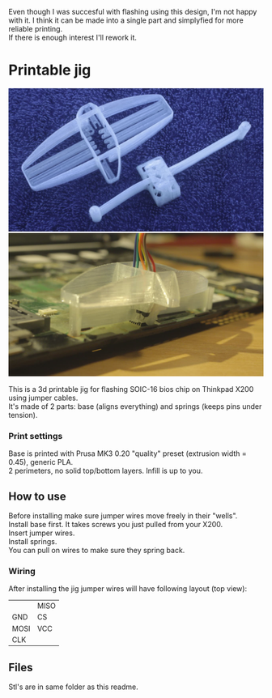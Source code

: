 Even though I was succesful with flashing using this design, I'm not happy with it. I think it can be made into a single part and simplyfied for more reliable printing. \
If there is enough interest I'll rework it.

# Printable jig
![1](/pictures/3.jpg)
![1](/pictures/1.jpg)

This is a 3d printable jig for flashing SOIC-16 bios chip on Thinkpad X200 using jumper cables.\
It's made of 2 parts: base (aligns everything) and springs (keeps pins under tension).

### Print settings
Base is printed with Prusa MK3 0.20 "quality" preset (extrusion width = 0.45), generic PLA.\
2 perimeters, no solid top/bottom layers. Infill is up to you.

## How to use
Before installing make sure jumper wires move freely in their "wells".\
Install base first. It takes screws you just pulled from your X200.\
Insert jumper wires.\
Install springs.\
You can pull on wires to make sure they spring back.

### Wiring
After installing the jig jumper wires will have following layout (top view):

|      |      |
| ---- | ---- |
|      | MISO |
| GND  | CS   |
| MOSI | VCC  |
| CLK  |      |

## Files
Stl's are in same folder as this readme.

